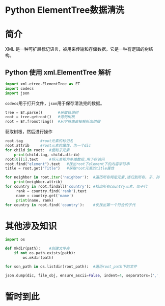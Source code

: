 # Python ElementTree数据清洗


# 简介

XML 是一种可扩展标记语言，被用来传输和存储数据。它是一种有逻辑的树结构。

<!-- more -->

## Python 使用 xml.ElementTree 解析

```python
import xml.etree.ElementTree as ET
import codecs
import json
```

`codecs`用于打开文件，`json`用于保存清洗完的数据。

```python
tree = ET.parse()		#获取目录树
root = tree.getroot() 	#得到树根
root = ET.fromstring()	#从字符串直接解析出树根
```

获取树根，然后进行操作

```python
root.tag		#root元素的标记名
root.attrib		#root元素的属性，为一个dic
for child in root:	#便利子元素
	print(child.tag, child.attrib)
root[0][1].text 	#将元素视为多维数组,用下标访问
root.find("element").text 	#找出root下element下的内容字符串
title = root.get("Title") 	#获取root元素的title属性

for neighbor in root.iter('neighbor'):	#遍历所有特定元素,递归到所有，子、孙...元素
	print(neighbor.attrib)
for country in root.findall('country'):	#找出所有country元素，仅子代
     rank = country.find('rank').text
     name = country.get('name')
     print(name, rank)
for country in root.find('country'):	#仅找出第一个符合的子代
```

# 其他涉及知识

```python
import os

def mkdir(path):	#创建文件夹
    if not os.path.exists(path):
        os.mkdir(path)

for son_path in os.listdir(root_path):	#遍历root_path下的文件

json.dump(dic, file_obj, ensure_ascii=False, indent=4, separators=(',', ': '))	#将字典dic输出到文件file_obj中,不对ascii进行编码,缩进4,分隔符为','以及': '
```

# 暂时到此

